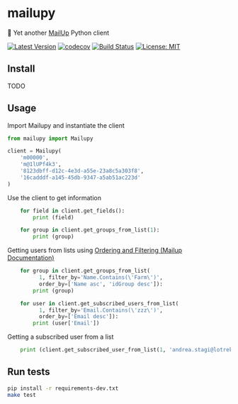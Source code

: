 # mailupy

💌 Yet another [MailUp](https://www.mailup.it/) Python client

[![Latest Version](https://img.shields.io/pypi/v/mailupy.svg)](https://pypi.python.org/pypi/mailupy/)
[![codecov](https://codecov.io/gh/lotrekagency/mailupy/branch/master/graph/badge.svg)](https://codecov.io/gh/lotrekagency/mailupy)
[![Build Status](https://travis-ci.org/lotrekagency/mailupy.svg?branch=master)](https://travis-ci.org/lotrekagency/mailupy)
[![License: MIT](https://img.shields.io/badge/License-MIT-blue.svg)](https://github.com/lotrekagency/mailupy/blob/master/LICENSE)

## Install

TODO

## Usage

Import Mailupy and instantiate the client

```py
from mailupy import Mailupy

client = Mailupy(
    'm00000',
    'm@1lUPf4k3',
    '8123dbff-d12c-4e3d-a55e-23a8c5a303f8',
    '16cadddf-a145-45db-9347-a5ab51ac223d'
)
```

Use the client to get information

```py
    for field in client.get_fields():
        print (field)
```

```py
    for group in client.get_groups_from_list(1):
        print (group)
```

Getting users from lists using [Ordering and Filtering (Mailup Documentation)](http://help.mailup.com/display/mailupapi/Paging+and+filtering)

```py
    for group in client.get_groups_from_list(
          1, filter_by='Name.Contains(\'Farm\')',
          order_by=['Name asc', 'idGroup desc']):
        print (group)
```

```py
    for user in client.get_subscribed_users_from_list(
          1, filter_by='Email.Contains(\'zzz\')',
          order_by=['Email desc']):
        print (user['Email'])
```

Getting a subscribed user from a list

```py
    print (client.get_subscribed_user_from_list(1, 'andrea.stagi@lotrek.it'))
```

## Run tests

```sh
pip install -r requirements-dev.txt
make test
```
